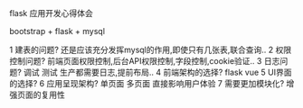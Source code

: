 flask 应用开发心得体会

bootstrap + flask + mysql

1 建表的问题? 还是应该充分发挥mysql的作用,即使只有几张表,联合查询..
2 权限控制问题? 前端页面权限控制,后台API权限控制,字段控制,cookie验证..
3 日志问题? 调试 测试 生产都需要日志,提前布局..
4 前端架构的选择?  flask vue
5 UI界面的选择?
6 应用呈现架构? 单页面 多页面 直接影响用户体验
7 需要更加模块化? 增强页面的复用性